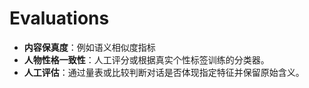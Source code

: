 # Evaluations
- **内容保真度**：例如语义相似度指标
- **人物性格一致性**：人工评分或根据真实个性标签训练的分类器。
- **人工评估**：通过量表或比较判断对话是否体现指定特征并保留原始含义。